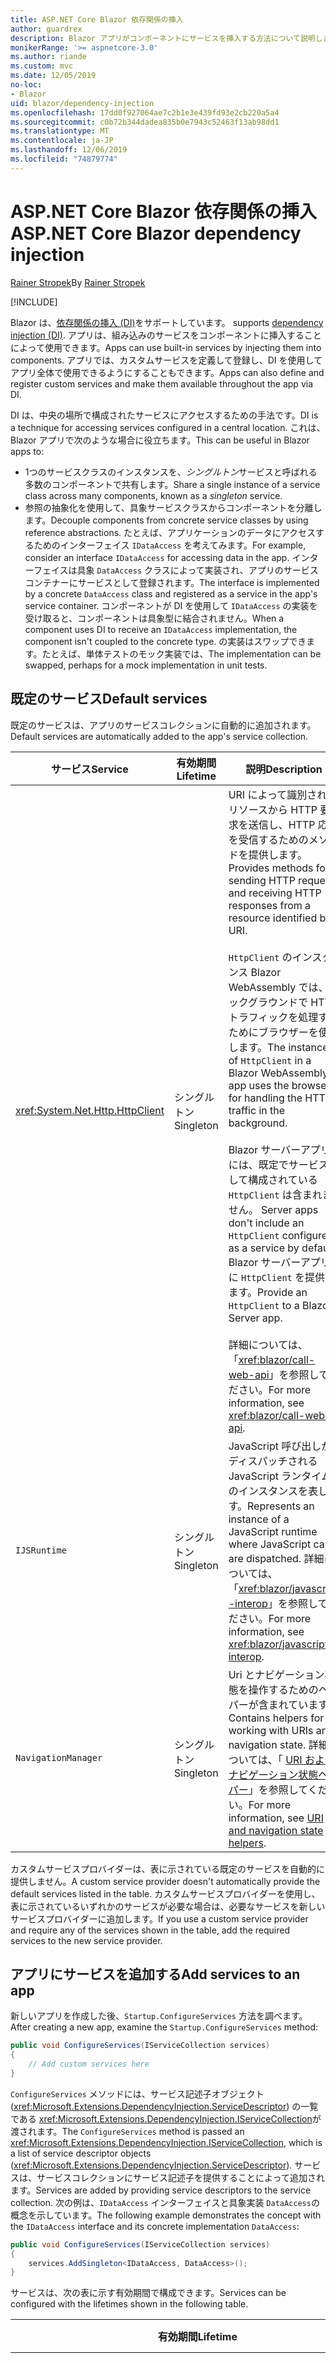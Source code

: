 ```yaml
---
title: ASP.NET Core Blazor 依存関係の挿入
author: guardrex
description: Blazor アプリがコンポーネントにサービスを挿入する方法について説明します。
monikerRange: '>= aspnetcore-3.0'
ms.author: riande
ms.custom: mvc
ms.date: 12/05/2019
no-loc:
- Blazor
uid: blazor/dependency-injection
ms.openlocfilehash: 17dd0f927064ae7c2b1e3e439fd93e2cb220a5a4
ms.sourcegitcommit: c0b72b344dadea835b0e7943c52463f13ab98dd1
ms.translationtype: MT
ms.contentlocale: ja-JP
ms.lasthandoff: 12/06/2019
ms.locfileid: "74879774"
---
```

# <a name="aspnet-core-opno-locblazor-dependency-injection"></a><span data-ttu-id="e5796-103">ASP.NET Core Blazor 依存関係の挿入</span><span class="sxs-lookup"><span data-stu-id="e5796-103">ASP.NET Core Blazor dependency injection</span></span>

<span data-ttu-id="e5796-104">[Rainer Stropek](https://www.timecockpit.com)</span><span class="sxs-lookup"><span data-stu-id="e5796-104">By [Rainer Stropek](https://www.timecockpit.com)</span></span>

[!INCLUDE[](~/includes/blazorwasm-preview-notice.md)]

Blazor<span data-ttu-id="e5796-105"> は、[依存関係の挿入 (DI)](xref:fundamentals/dependency-injection)をサポートしています。</span><span class="sxs-lookup"><span data-stu-id="e5796-105"> supports [dependency injection (DI)](xref:fundamentals/dependency-injection).</span></span> <span data-ttu-id="e5796-106">アプリは、組み込みのサービスをコンポーネントに挿入することによって使用できます。</span><span class="sxs-lookup"><span data-stu-id="e5796-106">Apps can use built-in services by injecting them into components.</span></span> <span data-ttu-id="e5796-107">アプリでは、カスタムサービスを定義して登録し、DI を使用してアプリ全体で使用できるようにすることもできます。</span><span class="sxs-lookup"><span data-stu-id="e5796-107">Apps can also define and register custom services and make them available throughout the app via DI.</span></span>

<span data-ttu-id="e5796-108">DI は、中央の場所で構成されたサービスにアクセスするための手法です。</span><span class="sxs-lookup"><span data-stu-id="e5796-108">DI is a technique for accessing services configured in a central location.</span></span> <span data-ttu-id="e5796-109">これは、Blazor アプリで次のような場合に役立ちます。</span><span class="sxs-lookup"><span data-stu-id="e5796-109">This can be useful in Blazor apps to:</span></span>

* <span data-ttu-id="e5796-110">1つのサービスクラスのインスタンスを、*シングルトン*サービスと呼ばれる多数のコンポーネントで共有します。</span><span class="sxs-lookup"><span data-stu-id="e5796-110">Share a single instance of a service class across many components, known as a *singleton* service.</span></span>
* <span data-ttu-id="e5796-111">参照の抽象化を使用して、具象サービスクラスからコンポーネントを分離します。</span><span class="sxs-lookup"><span data-stu-id="e5796-111">Decouple components from concrete service classes by using reference abstractions.</span></span> <span data-ttu-id="e5796-112">たとえば、アプリケーションのデータにアクセスするためのインターフェイス `IDataAccess` を考えてみます。</span><span class="sxs-lookup"><span data-stu-id="e5796-112">For example, consider an interface `IDataAccess` for accessing data in the app.</span></span> <span data-ttu-id="e5796-113">インターフェイスは具象 `DataAccess` クラスによって実装され、アプリのサービスコンテナーにサービスとして登録されます。</span><span class="sxs-lookup"><span data-stu-id="e5796-113">The interface is implemented by a concrete `DataAccess` class and registered as a service in the app's service container.</span></span> <span data-ttu-id="e5796-114">コンポーネントが DI を使用して `IDataAccess` の実装を受け取ると、コンポーネントは具象型に結合されません。</span><span class="sxs-lookup"><span data-stu-id="e5796-114">When a component uses DI to receive an `IDataAccess` implementation, the component isn't coupled to the concrete type.</span></span> <span data-ttu-id="e5796-115">の実装はスワップできます。たとえば、単体テストのモック実装では、</span><span class="sxs-lookup"><span data-stu-id="e5796-115">The implementation can be swapped, perhaps for a mock implementation in unit tests.</span></span>

## <a name="default-services"></a><span data-ttu-id="e5796-116">既定のサービス</span><span class="sxs-lookup"><span data-stu-id="e5796-116">Default services</span></span>

<span data-ttu-id="e5796-117">既定のサービスは、アプリのサービスコレクションに自動的に追加されます。</span><span class="sxs-lookup"><span data-stu-id="e5796-117">Default services are automatically added to the app's service collection.</span></span>

| <span data-ttu-id="e5796-118">サービス</span><span class="sxs-lookup"><span data-stu-id="e5796-118">Service</span></span> | <span data-ttu-id="e5796-119">有効期間</span><span class="sxs-lookup"><span data-stu-id="e5796-119">Lifetime</span></span> | <span data-ttu-id="e5796-120">説明</span><span class="sxs-lookup"><span data-stu-id="e5796-120">Description</span></span> |
| ------- | -------- | ----------- |
| <xref:System.Net.Http.HttpClient> | <span data-ttu-id="e5796-121">シングルトン</span><span class="sxs-lookup"><span data-stu-id="e5796-121">Singleton</span></span> | <span data-ttu-id="e5796-122">URI によって識別されるリソースから HTTP 要求を送信し、HTTP 応答を受信するためのメソッドを提供します。</span><span class="sxs-lookup"><span data-stu-id="e5796-122">Provides methods for sending HTTP requests and receiving HTTP responses from a resource identified by a URI.</span></span><br><br><span data-ttu-id="e5796-123">`HttpClient` のインスタンス Blazor WebAssembly では、バックグラウンドで HTTP トラフィックを処理するためにブラウザーを使用します。</span><span class="sxs-lookup"><span data-stu-id="e5796-123">The instance of `HttpClient` in a Blazor WebAssembly app uses the browser for handling the HTTP traffic in the background.</span></span><br><br>Blazor<span data-ttu-id="e5796-124"> サーバーアプリには、既定でサービスとして構成されている `HttpClient` は含まれません。</span><span class="sxs-lookup"><span data-stu-id="e5796-124"> Server apps don't include an `HttpClient` configured as a service by default.</span></span> <span data-ttu-id="e5796-125">Blazor サーバーアプリに `HttpClient` を提供します。</span><span class="sxs-lookup"><span data-stu-id="e5796-125">Provide an `HttpClient` to a Blazor Server app.</span></span><br><br><span data-ttu-id="e5796-126">詳細については、「<xref:blazor/call-web-api>」を参照してください。</span><span class="sxs-lookup"><span data-stu-id="e5796-126">For more information, see <xref:blazor/call-web-api>.</span></span> |
| `IJSRuntime` | <span data-ttu-id="e5796-127">シングルトン</span><span class="sxs-lookup"><span data-stu-id="e5796-127">Singleton</span></span> | <span data-ttu-id="e5796-128">JavaScript 呼び出しがディスパッチされる JavaScript ランタイムのインスタンスを表します。</span><span class="sxs-lookup"><span data-stu-id="e5796-128">Represents an instance of a JavaScript runtime where JavaScript calls are dispatched.</span></span> <span data-ttu-id="e5796-129">詳細については、「<xref:blazor/javascript-interop>」を参照してください。</span><span class="sxs-lookup"><span data-stu-id="e5796-129">For more information, see <xref:blazor/javascript-interop>.</span></span> |
| `NavigationManager` | <span data-ttu-id="e5796-130">シングルトン</span><span class="sxs-lookup"><span data-stu-id="e5796-130">Singleton</span></span> | <span data-ttu-id="e5796-131">Uri とナビゲーション状態を操作するためのヘルパーが含まれています。</span><span class="sxs-lookup"><span data-stu-id="e5796-131">Contains helpers for working with URIs and navigation state.</span></span> <span data-ttu-id="e5796-132">詳細については、「 [URI およびナビゲーション状態ヘルパー](xref:blazor/routing#uri-and-navigation-state-helpers)」を参照してください。</span><span class="sxs-lookup"><span data-stu-id="e5796-132">For more information, see [URI and navigation state helpers](xref:blazor/routing#uri-and-navigation-state-helpers).</span></span> |

<span data-ttu-id="e5796-133">カスタムサービスプロバイダーは、表に示されている既定のサービスを自動的に提供しません。</span><span class="sxs-lookup"><span data-stu-id="e5796-133">A custom service provider doesn't automatically provide the default services listed in the table.</span></span> <span data-ttu-id="e5796-134">カスタムサービスプロバイダーを使用し、表に示されているいずれかのサービスが必要な場合は、必要なサービスを新しいサービスプロバイダーに追加します。</span><span class="sxs-lookup"><span data-stu-id="e5796-134">If you use a custom service provider and require any of the services shown in the table, add the required services to the new service provider.</span></span>

## <a name="add-services-to-an-app"></a><span data-ttu-id="e5796-135">アプリにサービスを追加する</span><span class="sxs-lookup"><span data-stu-id="e5796-135">Add services to an app</span></span>

<span data-ttu-id="e5796-136">新しいアプリを作成した後、`Startup.ConfigureServices` 方法を調べます。</span><span class="sxs-lookup"><span data-stu-id="e5796-136">After creating a new app, examine the `Startup.ConfigureServices` method:</span></span>

```csharp
public void ConfigureServices(IServiceCollection services)
{
    // Add custom services here
}
```

<span data-ttu-id="e5796-137">`ConfigureServices` メソッドには、サービス記述子オブジェクト (<xref:Microsoft.Extensions.DependencyInjection.ServiceDescriptor>) の一覧である <xref:Microsoft.Extensions.DependencyInjection.IServiceCollection>が渡されます。</span><span class="sxs-lookup"><span data-stu-id="e5796-137">The `ConfigureServices` method is passed an <xref:Microsoft.Extensions.DependencyInjection.IServiceCollection>, which is a list of service descriptor objects (<xref:Microsoft.Extensions.DependencyInjection.ServiceDescriptor>).</span></span> <span data-ttu-id="e5796-138">サービスは、サービスコレクションにサービス記述子を提供することによって追加されます。</span><span class="sxs-lookup"><span data-stu-id="e5796-138">Services are added by providing service descriptors to the service collection.</span></span> <span data-ttu-id="e5796-139">次の例は、`IDataAccess` インターフェイスと具象実装 `DataAccess`の概念を示しています。</span><span class="sxs-lookup"><span data-stu-id="e5796-139">The following example demonstrates the concept with the `IDataAccess` interface and its concrete implementation `DataAccess`:</span></span>

```csharp
public void ConfigureServices(IServiceCollection services)
{
    services.AddSingleton<IDataAccess, DataAccess>();
}
```

<span data-ttu-id="e5796-140">サービスは、次の表に示す有効期間で構成できます。</span><span class="sxs-lookup"><span data-stu-id="e5796-140">Services can be configured with the lifetimes shown in the following table.</span></span>

| <span data-ttu-id="e5796-141">有効期間</span><span class="sxs-lookup"><span data-stu-id="e5796-141">Lifetime</span></span> | <span data-ttu-id="e5796-142">説明</span><span class="sxs-lookup"><span data-stu-id="e5796-142">Description</span></span> |
| -------- | ----------- |
| <xref:Microsoft.Extensions.DependencyInjection.ServiceDescriptor.Scoped*> | Blazor<span data-ttu-id="e5796-143"> WebAssembly には、現在、DI スコープという概念はありません。</span><span class="sxs-lookup"><span data-stu-id="e5796-143"> WebAssembly apps don't currently have a concept of DI scopes.</span></span> <span data-ttu-id="e5796-144">`Scoped`登録されたサービスは `Singleton` サービスと同様に動作します。</span><span class="sxs-lookup"><span data-stu-id="e5796-144">`Scoped`-registered services behave like `Singleton` services.</span></span> <span data-ttu-id="e5796-145">ただし、Blazor サーバーホスティングモデルでは、`Scoped` の有効期間がサポートされています。</span><span class="sxs-lookup"><span data-stu-id="e5796-145">However, the Blazor Server hosting model supports the `Scoped` lifetime.</span></span> <span data-ttu-id="e5796-146">Blazor サーバーアプリでは、スコープが指定されたサービス登録のスコープは*接続*になります。</span><span class="sxs-lookup"><span data-stu-id="e5796-146">In Blazor Server apps, a scoped service registration is scoped to the *connection*.</span></span> <span data-ttu-id="e5796-147">このため、現在の目的がブラウザーでクライアント側を実行する場合でも、スコープ付きサービスを使用することは、現在のユーザーにスコープを設定する必要があるサービスに対して推奨されます。</span><span class="sxs-lookup"><span data-stu-id="e5796-147">For this reason, using scoped services is preferred for services that should be scoped to the current user, even if the current intent is to run client-side in the browser.</span></span> |
| <xref:Microsoft.Extensions.DependencyInjection.ServiceDescriptor.Singleton*> | <span data-ttu-id="e5796-148">DI は、サービスの*1 つのインスタンス*を作成します。</span><span class="sxs-lookup"><span data-stu-id="e5796-148">DI creates a *single instance* of the service.</span></span> <span data-ttu-id="e5796-149">`Singleton` サービスを必要とするすべてのコンポーネントは、同じサービスのインスタンスを受け取ります。</span><span class="sxs-lookup"><span data-stu-id="e5796-149">All components requiring a `Singleton` service receive an instance of the same service.</span></span> |
| <xref:Microsoft.Extensions.DependencyInjection.ServiceDescriptor.Transient*> | <span data-ttu-id="e5796-150">コンポーネントは、サービスコンテナーから `Transient` サービスのインスタンスを取得するたびに、サービスの*新しいインスタンス*を受け取ります。</span><span class="sxs-lookup"><span data-stu-id="e5796-150">Whenever a component obtains an instance of a `Transient` service from the service container, it receives a *new instance* of the service.</span></span> |

<span data-ttu-id="e5796-151">DI システムは ASP.NET Core の DI システムに基づいています。</span><span class="sxs-lookup"><span data-stu-id="e5796-151">The DI system is based on the DI system in ASP.NET Core.</span></span> <span data-ttu-id="e5796-152">詳細については、「<xref:fundamentals/dependency-injection>」を参照してください。</span><span class="sxs-lookup"><span data-stu-id="e5796-152">For more information, see <xref:fundamentals/dependency-injection>.</span></span>

## <a name="request-a-service-in-a-component"></a><span data-ttu-id="e5796-153">コンポーネントでサービスを要求する</span><span class="sxs-lookup"><span data-stu-id="e5796-153">Request a service in a component</span></span>

<span data-ttu-id="e5796-154">サービスがサービスコレクションに追加された後、 [\@を挿入](xref:mvc/views/razor#inject)する Razor ディレクティブを使用して、サービスをコンポーネントに挿入します。</span><span class="sxs-lookup"><span data-stu-id="e5796-154">After services are added to the service collection, inject the services into the components using the [\@inject](xref:mvc/views/razor#inject) Razor directive.</span></span> <span data-ttu-id="e5796-155">`@inject` には、次の2つのパラメーターがあります。</span><span class="sxs-lookup"><span data-stu-id="e5796-155">`@inject` has two parameters:</span></span>

* <span data-ttu-id="e5796-156">挿入するサービスの型 &ndash; 入力します。</span><span class="sxs-lookup"><span data-stu-id="e5796-156">Type &ndash; The type of the service to inject.</span></span>
* <span data-ttu-id="e5796-157">プロパティ &ndash;、挿入された app service を受け取るプロパティの名前です。</span><span class="sxs-lookup"><span data-stu-id="e5796-157">Property &ndash; The name of the property receiving the injected app service.</span></span> <span data-ttu-id="e5796-158">プロパティは手動で作成する必要はありません。</span><span class="sxs-lookup"><span data-stu-id="e5796-158">The property doesn't require manual creation.</span></span> <span data-ttu-id="e5796-159">コンパイラによってプロパティが作成されます。</span><span class="sxs-lookup"><span data-stu-id="e5796-159">The compiler creates the property.</span></span>

<span data-ttu-id="e5796-160">詳細については、「<xref:mvc/views/dependency-injection>」を参照してください。</span><span class="sxs-lookup"><span data-stu-id="e5796-160">For more information, see <xref:mvc/views/dependency-injection>.</span></span>

<span data-ttu-id="e5796-161">複数の `@inject` ステートメントを使用して、さまざまなサービスを挿入します。</span><span class="sxs-lookup"><span data-stu-id="e5796-161">Use multiple `@inject` statements to inject different services.</span></span>

<span data-ttu-id="e5796-162">次の例は、`@inject` を使用する方法を示しています。</span><span class="sxs-lookup"><span data-stu-id="e5796-162">The following example shows how to use `@inject`.</span></span> <span data-ttu-id="e5796-163">`Services.IDataAccess` を実装するサービスは、コンポーネントのプロパティ `DataRepository`に挿入されます。</span><span class="sxs-lookup"><span data-stu-id="e5796-163">The service implementing `Services.IDataAccess` is injected into the component's property `DataRepository`.</span></span> <span data-ttu-id="e5796-164">コードが `IDataAccess` 抽象化を使用するかどうかに注意してください。</span><span class="sxs-lookup"><span data-stu-id="e5796-164">Note how the code is only using the `IDataAccess` abstraction:</span></span>

[!code-cshtml[](dependency-injection/samples_snapshot/3.x/CustomerList.razor?highlight=2-3,23)]

<span data-ttu-id="e5796-165">内部的には、生成されたプロパティ (`DataRepository`) は、`InjectAttribute` 属性を使用します。</span><span class="sxs-lookup"><span data-stu-id="e5796-165">Internally, the generated property (`DataRepository`) uses the `InjectAttribute` attribute.</span></span> <span data-ttu-id="e5796-166">通常、この属性は直接使用されません。</span><span class="sxs-lookup"><span data-stu-id="e5796-166">Typically, this attribute isn't used directly.</span></span> <span data-ttu-id="e5796-167">コンポーネントに基底クラスが必要であり、基底クラスにも挿入されたプロパティが必要な場合は、`InjectAttribute`を手動で追加します。</span><span class="sxs-lookup"><span data-stu-id="e5796-167">If a base class is required for components and injected properties are also required for the base class, manually add the `InjectAttribute`:</span></span>

```csharp
public class ComponentBase : IComponent
{
    // DI works even if using the InjectAttribute in a component's base class.
    [Inject]
    protected IDataAccess DataRepository { get; set; }
    ...
}
```

<span data-ttu-id="e5796-168">基底クラスから派生したコンポーネントでは、`@inject` ディレクティブは必要ありません。</span><span class="sxs-lookup"><span data-stu-id="e5796-168">In components derived from the base class, the `@inject` directive isn't required.</span></span> <span data-ttu-id="e5796-169">基底クラスの `InjectAttribute` で十分です。</span><span class="sxs-lookup"><span data-stu-id="e5796-169">The `InjectAttribute` of the base class is sufficient:</span></span>

```cshtml
@page "/demo"
@inherits ComponentBase

<h1>Demo Component</h1>
```

## <a name="use-di-in-services"></a><span data-ttu-id="e5796-170">サービスで DI を使用する</span><span class="sxs-lookup"><span data-stu-id="e5796-170">Use DI in services</span></span>

<span data-ttu-id="e5796-171">複雑なサービスでは、追加のサービスが必要になる場合があります。</span><span class="sxs-lookup"><span data-stu-id="e5796-171">Complex services might require additional services.</span></span> <span data-ttu-id="e5796-172">前の例では、`DataAccess` に `HttpClient` 既定のサービスが必要になる場合があります。</span><span class="sxs-lookup"><span data-stu-id="e5796-172">In the prior example, `DataAccess` might require the `HttpClient` default service.</span></span> <span data-ttu-id="e5796-173">`@inject` (または `InjectAttribute`) は、サービスで使用できません。</span><span class="sxs-lookup"><span data-stu-id="e5796-173">`@inject` (or the `InjectAttribute`) isn't available for use in services.</span></span> <span data-ttu-id="e5796-174">代わりに*コンストラクターの挿入*を使用する必要があります。</span><span class="sxs-lookup"><span data-stu-id="e5796-174">*Constructor injection* must be used instead.</span></span> <span data-ttu-id="e5796-175">必要なサービスは、サービスのコンストラクターにパラメーターを追加することによって追加されます。</span><span class="sxs-lookup"><span data-stu-id="e5796-175">Required services are added by adding parameters to the service's constructor.</span></span> <span data-ttu-id="e5796-176">DI は、サービスを作成するときに、必要なサービスをコンストラクターで認識し、それに応じてそれを提供します。</span><span class="sxs-lookup"><span data-stu-id="e5796-176">When DI creates the service, it recognizes the services it requires in the constructor and provides them accordingly.</span></span>

```csharp
public class DataAccess : IDataAccess
{
    // The constructor receives an HttpClient via dependency
    // injection. HttpClient is a default service.
    public DataAccess(HttpClient client)
    {
        ...
    }
}
```

<span data-ttu-id="e5796-177">コンストラクターインジェクションの前提条件:</span><span class="sxs-lookup"><span data-stu-id="e5796-177">Prerequisites for constructor injection:</span></span>

* <span data-ttu-id="e5796-178">すべての引数が DI によって満たされることができるコンストラクターが1つ存在する必要があります。</span><span class="sxs-lookup"><span data-stu-id="e5796-178">One constructor must exist whose arguments can all be fulfilled by DI.</span></span> <span data-ttu-id="e5796-179">DI でカバーされない追加のパラメーターは、既定値を指定した場合に許可されます。</span><span class="sxs-lookup"><span data-stu-id="e5796-179">Additional parameters not covered by DI are allowed if they specify default values.</span></span>
* <span data-ttu-id="e5796-180">該当するコンストラクターは*パブリック*である必要があります。</span><span class="sxs-lookup"><span data-stu-id="e5796-180">The applicable constructor must be *public*.</span></span>
* <span data-ttu-id="e5796-181">1つの適用可能なコンストラクターが存在する必要があります。</span><span class="sxs-lookup"><span data-stu-id="e5796-181">One applicable constructor must exist.</span></span> <span data-ttu-id="e5796-182">あいまいさが発生した場合、DI は例外をスローします。</span><span class="sxs-lookup"><span data-stu-id="e5796-182">In case of an ambiguity, DI throws an exception.</span></span>

## <a name="utility-base-component-classes-to-manage-a-di-scope"></a><span data-ttu-id="e5796-183">DI スコープを管理するためのユーティリティの基本コンポーネントクラス</span><span class="sxs-lookup"><span data-stu-id="e5796-183">Utility base component classes to manage a DI scope</span></span>

<span data-ttu-id="e5796-184">ASP.NET Core アプリでは、スコープ付きサービスは通常、現在の要求にスコープが設定されます。</span><span class="sxs-lookup"><span data-stu-id="e5796-184">In ASP.NET Core apps, scoped services are typically scoped to the current request.</span></span> <span data-ttu-id="e5796-185">要求が完了すると、スコープまたは一時的なサービスが DI システムによって破棄されます。</span><span class="sxs-lookup"><span data-stu-id="e5796-185">After the request completes, any scoped or transient services are disposed by the DI system.</span></span> <span data-ttu-id="e5796-186">Blazor サーバーアプリでは、要求スコープはクライアント接続の間継続されるため、一時的でスコープのあるサービスが予想よりもはるかに長くなる可能性があります。</span><span class="sxs-lookup"><span data-stu-id="e5796-186">In Blazor Server apps, the request scope lasts for the duration of the client connection, which can result in transient and scoped services living much longer than expected.</span></span>

<span data-ttu-id="e5796-187">サービスのスコープをコンポーネントの有効期間に限定するために、では `OwningComponentBase` と `OwningComponentBase<TService>` 基底クラスを使用できます。</span><span class="sxs-lookup"><span data-stu-id="e5796-187">To scope services to the lifetime of a component, can use the `OwningComponentBase` and `OwningComponentBase<TService>` base classes.</span></span> <span data-ttu-id="e5796-188">これらの基本クラスは、コンポーネントの有効期間にスコープが設定されているサービスを解決する `IServiceProvider` 型の `ScopedServices` プロパティを公開します。</span><span class="sxs-lookup"><span data-stu-id="e5796-188">These base classes expose a `ScopedServices` property of type `IServiceProvider` that resolve services that are scoped to the lifetime of the component.</span></span> <span data-ttu-id="e5796-189">Razor の基底クラスから継承するコンポーネントを作成するには、`@inherits` ディレクティブを使用します。</span><span class="sxs-lookup"><span data-stu-id="e5796-189">To author a component that inherits from a base class in Razor, use the `@inherits` directive.</span></span>

```cshtml
@page "/users"
@attribute [Authorize]
@inherits OwningComponentBase<Data.ApplicationDbContext>

<h1>Users (@Service.Users.Count())</h1>
<ul>
    @foreach (var user in Service.Users)
    {
        <li>@user.UserName</li>
    }
</ul>
```

> [!NOTE]
> <span data-ttu-id="e5796-190">`@inject` または `InjectAttribute` を使用してコンポーネントに挿入されたサービスは、コンポーネントのスコープ内に作成されず、要求スコープに関連付けられます。</span><span class="sxs-lookup"><span data-stu-id="e5796-190">Services injected into the component using `@inject` or the `InjectAttribute` aren't created in the component's scope and are tied to the request scope.</span></span>

## <a name="additional-resources"></a><span data-ttu-id="e5796-191">その他の技術情報</span><span class="sxs-lookup"><span data-stu-id="e5796-191">Additional resources</span></span>

* <xref:fundamentals/dependency-injection>
* <xref:mvc/views/dependency-injection>
